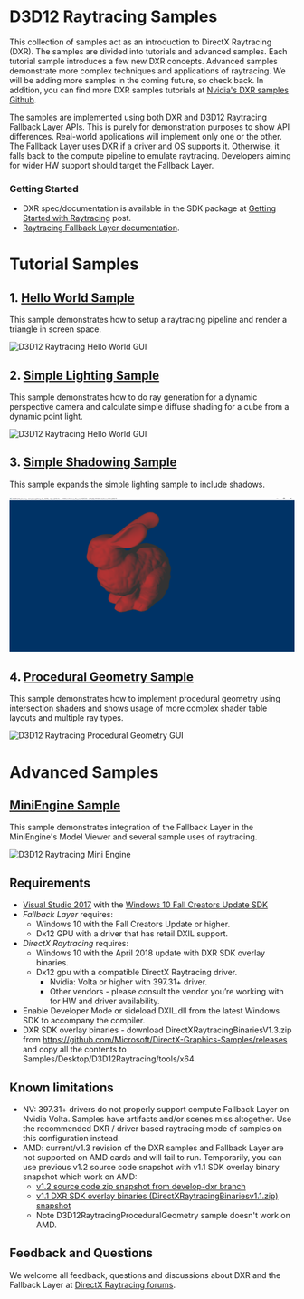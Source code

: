 # D3D12 Raytracing Samples
This collection of samples act as an introduction to DirectX Raytracing (DXR). The samples are divided into tutorials and advanced samples. Each tutorial sample introduces a few new DXR concepts. Advanced samples demonstrate more complex techniques and applications of raytracing. We will be adding more samples in the coming future, so check back. In addition, you can find more DXR samples tutorials at [Nvidia's DXR samples Github](https://github.com/NVIDIAGameWorks/DxrTutorials).

The samples are implemented using both DXR and D3D12 Raytracing Fallback Layer APIs. This is purely for demonstration purposes to show API differences. Real-world applications will implement only one or the other. The Fallback Layer uses DXR if a driver and OS supports it. Otherwise, it falls back to the compute pipeline to emulate raytracing. Developers aiming for wider HW support should target the Fallback Layer.

### Getting Started
* DXR spec/documentation is available in the SDK package at [Getting Started with Raytracing](http://forums.directxtech.com/index.php?topic=5860.0) post.
* [Raytracing Fallback Layer documentation](../../../Libraries/D3D12RaytracingFallback/readme.md).

# Tutorial Samples
## 1. [Hello World Sample](src/D3D12RaytracingHelloWorld/readme.md)
This sample demonstrates how to setup a raytracing pipeline and render a triangle in screen space.

![D3D12 Raytracing Hello World GUI](src/D3D12RaytracingHelloWorld/Screenshot_small.png)

## 2. [Simple Lighting Sample](src/D3D12RaytracingSimpleLighting/readme.md)
This sample demonstrates how to do ray generation for a dynamic perspective camera and calculate simple diffuse shading for a cube from a dynamic point light. 

![D3D12 Raytracing Hello World GUI](src/D3D12RaytracingSimpleLighting/Screenshot_small.png)

## 3. [Simple Shadowing Sample](src/D3D12RaytracingSimpleShadowing/readme.md)
This sample expands the simple lighting sample to include shadows.

![D3D12 Raytracing Hello World GUI](src/D3D12RaytracingSimpleShadowing/Screenshot_small.png)

## 4. [Procedural Geometry Sample](src/D3D12RaytracingProceduralGeometry/readme.md)
This sample demonstrates how to implement procedural geometry using intersection shaders and shows usage of more complex shader table layouts and multiple ray types. 



![D3D12 Raytracing Procedural Geometry GUI](src/D3D12RaytracingProceduralGeometry/Screenshot_small.png)

# Advanced Samples

## [MiniEngine Sample](src/D3D12RaytracingMiniEngineSample/readme.md)
This sample demonstrates integration of the Fallback Layer in the MiniEngine's Model Viewer and several sample uses of raytracing.

![D3D12 Raytracing Mini Engine](src/D3D12RaytracingMiniEngineSample/Screenshot_small.png)

## Requirements
* [Visual Studio 2017](https://www.visualstudio.com/) with the [Windows 10 Fall Creators Update SDK](https://developer.microsoft.com/en-US/windows/downloads/windows-10-sdk)
* *Fallback Layer* requires:
  * Windows 10 with the Fall Creators Update or higher.
  * Dx12 GPU with a driver that has retail DXIL support.
* *DirectX Raytracing* requires:
  * Windows 10 with the April 2018 update with DXR SDK overlay binaries. 
  * Dx12 gpu with a compatible DirectX Raytracing driver.
    * Nvidia: Volta or higher with 397.31+ driver.
    * Other vendors - please consult the vendor you’re working with for HW and driver availability.
* Enable Developer Mode or sideload DXIL.dll from the latest Windows SDK to accompany the compiler.
* DXR SDK overlay binaries - download DirectXRaytracingBinariesV1.3.zip from https://github.com/Microsoft/DirectX-Graphics-Samples/releases and copy all the contents to Samples/Desktop/D3D12Raytracing/tools/x64.

## Known limitations
  - NV: 397.31+ drivers do not properly support compute Fallback Layer on Nvidia Volta. Samples have artifacts and/or scenes miss altogether. Use the recommended DXR / driver based raytracing mode of samples on this configuration instead.
  - AMD: current/v1.3 revision of the DXR samples and Fallback Layer are not supported on AMD cards and will fail to run. Temporarily, you can use previous v1.2 source code snapshot with v1.1 SDK overlay binary snapshot which work on AMD: 
    - [v1.2 source code zip snapshot from develop-dxr branch](https://github.com/Microsoft/DirectX-Graphics-Samples/releases/tag/v1.2-dxr) 
    - [v1.1 DXR SDK overlay binaries (DirectXRaytracingBinariesv1.1.zip) snapshot](https://github.com/Microsoft/DirectX-Graphics-Samples/releases/tag/v1.1-dxr)
    - Note D3D12RaytracingProceduralGeometry sample doesn't work on AMD.

## Feedback and Questions
We welcome all feedback, questions and discussions about DXR and the Fallback Layer at [DirectX Raytracing forums](http://forums.directxtech.com/index.php?PHPSESSID=394klvdd3683tt1fjkh2jteav1&board=248.0).
